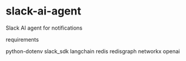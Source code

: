 # slack-ai-agent
Slack AI agent for notifications


requirements

python-dotenv
slack_sdk
langchain
redis
redisgraph
networkx
openai
